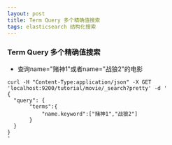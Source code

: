 ```yaml
---
layout: post
title: Term Query 多个精确值搜索
tags: elasticsearch 结构化搜索
---
```


### Term Query 多个精确值搜索

* 查询name="赌神1"或者name="战狼2"的电影
```
curl -H "Content-Type:application/json" -X GET 'localhost:9200/tutorial/movie/_search?pretty' -d '
{
  "query": {
       "terms":{
           "name.keyword":["赌神1","战狼2"]
       }
  }
}
'
```